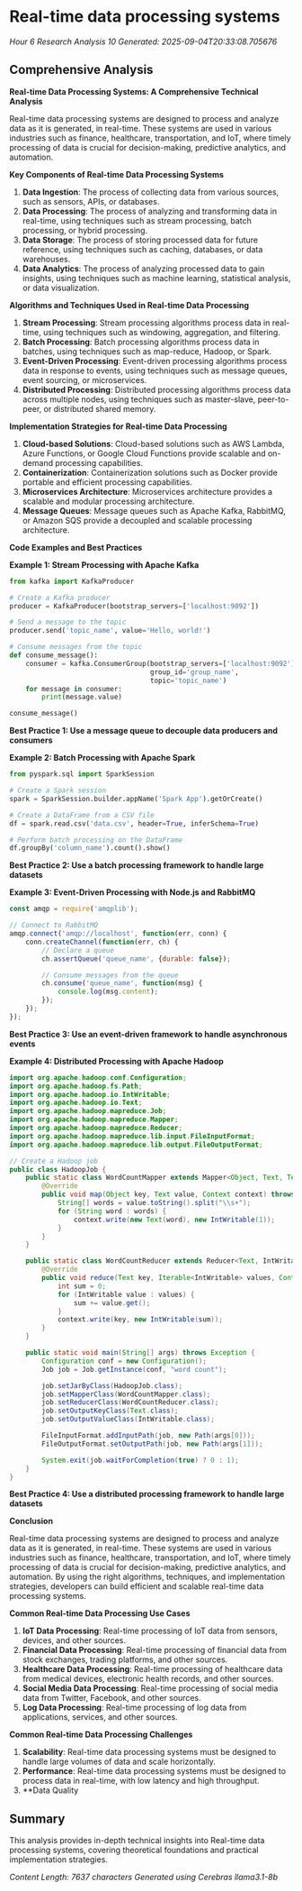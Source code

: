 # Real-time data processing systems
*Hour 6 Research Analysis 10*
*Generated: 2025-09-04T20:33:08.705676*

## Comprehensive Analysis
**Real-time Data Processing Systems: A Comprehensive Technical Analysis**

Real-time data processing systems are designed to process and analyze data as it is generated, in real-time. These systems are used in various industries such as finance, healthcare, transportation, and IoT, where timely processing of data is crucial for decision-making, predictive analytics, and automation.

**Key Components of Real-time Data Processing Systems**

1. **Data Ingestion**: The process of collecting data from various sources, such as sensors, APIs, or databases.
2. **Data Processing**: The process of analyzing and transforming data in real-time, using techniques such as stream processing, batch processing, or hybrid processing.
3. **Data Storage**: The process of storing processed data for future reference, using techniques such as caching, databases, or data warehouses.
4. **Data Analytics**: The process of analyzing processed data to gain insights, using techniques such as machine learning, statistical analysis, or data visualization.

**Algorithms and Techniques Used in Real-time Data Processing**

1. **Stream Processing**: Stream processing algorithms process data in real-time, using techniques such as windowing, aggregation, and filtering.
2. **Batch Processing**: Batch processing algorithms process data in batches, using techniques such as map-reduce, Hadoop, or Spark.
3. **Event-Driven Processing**: Event-driven processing algorithms process data in response to events, using techniques such as message queues, event sourcing, or microservices.
4. **Distributed Processing**: Distributed processing algorithms process data across multiple nodes, using techniques such as master-slave, peer-to-peer, or distributed shared memory.

**Implementation Strategies for Real-time Data Processing**

1. **Cloud-based Solutions**: Cloud-based solutions such as AWS Lambda, Azure Functions, or Google Cloud Functions provide scalable and on-demand processing capabilities.
2. **Containerization**: Containerization solutions such as Docker provide portable and efficient processing capabilities.
3. **Microservices Architecture**: Microservices architecture provides a scalable and modular processing architecture.
4. **Message Queues**: Message queues such as Apache Kafka, RabbitMQ, or Amazon SQS provide a decoupled and scalable processing architecture.

**Code Examples and Best Practices**

**Example 1: Stream Processing with Apache Kafka**

```python
from kafka import KafkaProducer

# Create a Kafka producer
producer = KafkaProducer(bootstrap_servers=['localhost:9092'])

# Send a message to the topic
producer.send('topic_name', value='Hello, world!')

# Consume messages from the topic
def consume_message():
    consumer = kafka.ConsumerGroup(bootstrap_servers=['localhost:9092'],
                                   group_id='group_name',
                                   topic='topic_name')
    for message in consumer:
        print(message.value)

consume_message()
```

**Best Practice 1: Use a message queue to decouple data producers and consumers**

**Example 2: Batch Processing with Apache Spark**

```python
from pyspark.sql import SparkSession

# Create a Spark session
spark = SparkSession.builder.appName('Spark App').getOrCreate()

# Create a DataFrame from a CSV file
df = spark.read.csv('data.csv', header=True, inferSchema=True)

# Perform batch processing on the DataFrame
df.groupBy('column_name').count().show()
```

**Best Practice 2: Use a batch processing framework to handle large datasets**

**Example 3: Event-Driven Processing with Node.js and RabbitMQ**

```javascript
const amqp = require('amqplib');

// Connect to RabbitMQ
amqp.connect('amqp://localhost', function(err, conn) {
    conn.createChannel(function(err, ch) {
        // Declare a queue
        ch.assertQueue('queue_name', {durable: false});

        // Consume messages from the queue
        ch.consume('queue_name', function(msg) {
            console.log(msg.content);
        });
    });
});
```

**Best Practice 3: Use an event-driven framework to handle asynchronous events**

**Example 4: Distributed Processing with Apache Hadoop**

```java
import org.apache.hadoop.conf.Configuration;
import org.apache.hadoop.fs.Path;
import org.apache.hadoop.io.IntWritable;
import org.apache.hadoop.io.Text;
import org.apache.hadoop.mapreduce.Job;
import org.apache.hadoop.mapreduce.Mapper;
import org.apache.hadoop.mapreduce.Reducer;
import org.apache.hadoop.mapreduce.lib.input.FileInputFormat;
import org.apache.hadoop.mapreduce.lib.output.FileOutputFormat;

// Create a Hadoop job
public class HadoopJob {
    public static class WordCountMapper extends Mapper<Object, Text, Text, IntWritable> {
        @Override
        public void map(Object key, Text value, Context context) throws IOException, InterruptedException {
            String[] words = value.toString().split("\\s+");
            for (String word : words) {
                context.write(new Text(word), new IntWritable(1));
            }
        }
    }

    public static class WordCountReducer extends Reducer<Text, IntWritable, Text, IntWritable> {
        @Override
        public void reduce(Text key, Iterable<IntWritable> values, Context context) throws IOException, InterruptedException {
            int sum = 0;
            for (IntWritable value : values) {
                sum += value.get();
            }
            context.write(key, new IntWritable(sum));
        }
    }

    public static void main(String[] args) throws Exception {
        Configuration conf = new Configuration();
        Job job = Job.getInstance(conf, "word count");

        job.setJarByClass(HadoopJob.class);
        job.setMapperClass(WordCountMapper.class);
        job.setReducerClass(WordCountReducer.class);
        job.setOutputKeyClass(Text.class);
        job.setOutputValueClass(IntWritable.class);

        FileInputFormat.addInputPath(job, new Path(args[0]));
        FileOutputFormat.setOutputPath(job, new Path(args[1]));

        System.exit(job.waitForCompletion(true) ? 0 : 1);
    }
}
```

**Best Practice 4: Use a distributed processing framework to handle large datasets**

**Conclusion**

Real-time data processing systems are designed to process and analyze data as it is generated, in real-time. These systems are used in various industries such as finance, healthcare, transportation, and IoT, where timely processing of data is crucial for decision-making, predictive analytics, and automation. By using the right algorithms, techniques, and implementation strategies, developers can build efficient and scalable real-time data processing systems.

**Common Real-time Data Processing Use Cases**

1. **IoT Data Processing**: Real-time processing of IoT data from sensors, devices, and other sources.
2. **Financial Data Processing**: Real-time processing of financial data from stock exchanges, trading platforms, and other sources.
3. **Healthcare Data Processing**: Real-time processing of healthcare data from medical devices, electronic health records, and other sources.
4. **Social Media Data Processing**: Real-time processing of social media data from Twitter, Facebook, and other sources.
5. **Log Data Processing**: Real-time processing of log data from applications, services, and other sources.

**Common Real-time Data Processing Challenges**

1. **Scalability**: Real-time data processing systems must be designed to handle large volumes of data and scale horizontally.
2. **Performance**: Real-time data processing systems must be designed to process data in real-time, with low latency and high throughput.
3. **Data Quality

## Summary
This analysis provides in-depth technical insights into Real-time data processing systems, 
covering theoretical foundations and practical implementation strategies.

*Content Length: 7637 characters*
*Generated using Cerebras llama3.1-8b*
